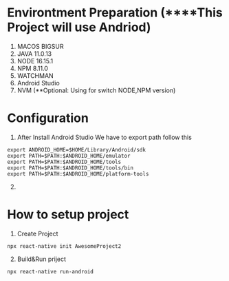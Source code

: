 # Environtment Preparation (****This Project will use Andriod)
1. MACOS BIGSUR
2. JAVA 11.0.13 
3. NODE 16.15.1
4. NPM 8.11.0
5. WATCHMAN
6. Android Studio
7. NVM (**Optional: Using for switch NODE,NPM version)

# Configuration
1. After Install Android Studio We have to export path follow this
```
export ANDROID_HOME=$HOME/Library/Android/sdk
export PATH=$PATH:$ANDROID_HOME/emulator
export PATH=$PATH:$ANDROID_HOME/tools
export PATH=$PATH:$ANDROID_HOME/tools/bin
export PATH=$PATH:$ANDROID_HOME/platform-tools
```

2.

# How to setup project
1. Create Project
```
npx react-native init AwesomeProject2
```

2. Build&Run priject
```
npx react-native run-android
```



